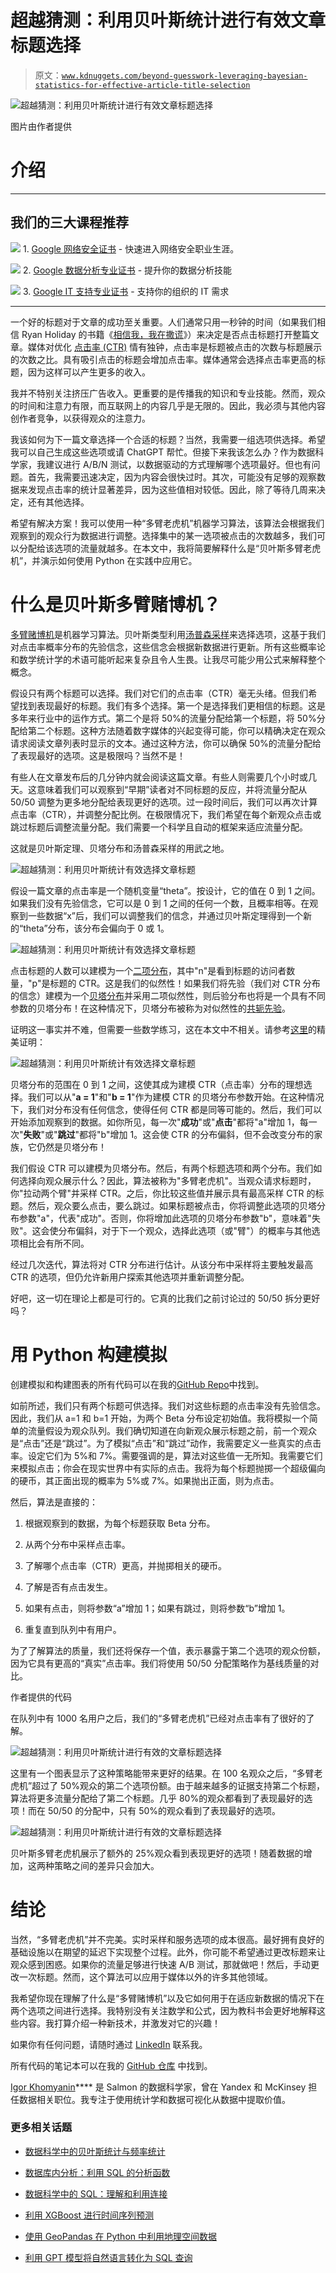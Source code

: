 # 超越猜测：利用贝叶斯统计进行有效文章标题选择

> 原文：[`www.kdnuggets.com/beyond-guesswork-leveraging-bayesian-statistics-for-effective-article-title-selection`](https://www.kdnuggets.com/beyond-guesswork-leveraging-bayesian-statistics-for-effective-article-title-selection)

![超越猜测：利用贝叶斯统计进行有效文章标题选择](img/5209ec4975d252aa4bbfee61879367e3.png)

图片由作者提供

# 介绍

* * *

## 我们的三大课程推荐

![](img/0244c01ba9267c002ef39d4907e0b8fb.png) 1\. [Google 网络安全证书](https://www.kdnuggets.com/google-cybersecurity) - 快速进入网络安全职业生涯。

![](img/e225c49c3c91745821c8c0368bf04711.png) 2\. [Google 数据分析专业证书](https://www.kdnuggets.com/google-data-analytics) - 提升你的数据分析技能

![](img/0244c01ba9267c002ef39d4907e0b8fb.png) 3\. [Google IT 支持专业证书](https://www.kdnuggets.com/google-itsupport) - 支持你的组织的 IT 需求

* * *

一个好的标题对于文章的成功至关重要。人们通常只用一秒钟的时间（如果我们相信 Ryan Holiday 的书籍《[相信我，我在撒谎](https://en.wikipedia.org/wiki/Trust_Me,_I%27m_Lying)》）来决定是否点击标题打开整篇文章。媒体对优化 [点击率 (CTR)](https://support.google.com/google-ads/answer/2615875) 情有独钟，点击率是标题被点击的次数与标题展示的次数之比。具有吸引点击的标题会增加点击率。媒体通常会选择点击率更高的标题，因为这样可以产生更多的收入。

我并不特别关注挤压广告收入。更重要的是传播我的知识和专业技能。然而，观众的时间和注意力有限，而互联网上的内容几乎是无限的。因此，我必须与其他内容创作者竞争，以获得观众的注意力。

我该如何为下一篇文章选择一个合适的标题？当然，我需要一组选项供选择。希望我可以自己生成这些选项或请 ChatGPT 帮忙。但接下来我该怎么办？作为数据科学家，我建议进行 A/B/N 测试，以数据驱动的方式理解哪个选项最好。但也有问题。首先，我需要迅速决定，因为内容会很快过时。其次，可能没有足够的观察数据来发现点击率的统计显著差异，因为这些值相对较低。因此，除了等待几周来决定，还有其他选择。

希望有解决方案！我可以使用一种“多臂老虎机”机器学习算法，该算法会根据我们观察到的观众行为数据进行调整。选择集中的某一选项被点击的次数越多，我们可以分配给该选项的流量就越多。在本文中，我将简要解释什么是“贝叶斯多臂老虎机”，并演示如何使用 Python 在实践中应用它。

# 什么是贝叶斯多臂赌博机？

[多臂赌博机](https://en.wikipedia.org/wiki/Multi-armed_bandit)是机器学习算法。贝叶斯类型利用[汤普森采样](https://en.wikipedia.org/wiki/Thompson_sampling)来选择选项，这基于我们对点击率概率分布的先验信念，这些信念会根据新数据进行更新。所有这些概率论和数学统计学的术语可能听起来复杂且令人生畏。让我尽可能少用公式来解释整个概念。

假设只有两个标题可以选择。我们对它们的点击率（CTR）毫无头绪。但我们希望找到表现最好的标题。我们有多个选择。第一个是选择我们更相信的标题。这是多年来行业中的运作方式。第二个是将 50%的流量分配给第一个标题，将 50%分配给第二个标题。这种方法随着数字媒体的兴起变得可能，你可以精确决定在观众请求阅读文章列表时显示的文本。通过这种方法，你可以确保 50%的流量分配给了表现最好的选项。这是极限吗？当然不是！

有些人在文章发布后的几分钟内就会阅读这篇文章。有些人则需要几个小时或几天。这意味着我们可以观察到“早期”读者对不同标题的反应，并将流量分配从 50/50 调整为更多地分配给表现更好的选项。过一段时间后，我们可以再次计算点击率（CTR），并调整分配比例。在极限情况下，我们希望在每个新观众点击或跳过标题后调整流量分配。我们需要一个科学且自动的框架来适应流量分配。

这就是贝叶斯定理、贝塔分布和汤普森采样的用武之地。

![超越猜测：利用贝叶斯统计有效选择文章标题](img/becfca1c57745153a65818de5ab6398b.png)

假设一篇文章的点击率是一个随机变量“theta”。按设计，它的值在 0 到 1 之间。如果我们没有先验信念，它可以是 0 到 1 之间的任何一个数，且概率相等。在观察到一些数据“x”后，我们可以调整我们的信念，并通过贝叶斯定理得到一个新的“theta”分布，该分布会偏向于 0 或 1。

![超越猜测：利用贝叶斯统计有效选择文章标题](img/ca44832427e3e5e6949fdc28e49093e5.png)

点击标题的人数可以建模为一个[二项分布](https://en.wikipedia.org/wiki/Binomial_distribution)，其中"n"是看到标题的访问者数量，"p"是标题的 CTR。这是我们的似然性！如果我们将先验（我们对 CTR 分布的信念）建模为一个[贝塔分布](https://en.wikipedia.org/wiki/Beta_distribution)并采用二项似然性，则后验分布也将是一个具有不同参数的贝塔分布！在这种情况下，贝塔分布被称为对似然性的[共轭先验](https://en.wikipedia.org/wiki/Conjugate_prior)。

证明这一事实并不难，但需要一些数学练习，这在本文中不相关。请参考[这里](https://en.wikipedia.org/wiki/Conjugate_prior#Example)的精美证明：

![超越猜测：利用贝叶斯统计有效选择文章标题](img/a7d8bb1a7aff967294356d869202cbd9.png)

贝塔分布的范围在 0 到 1 之间，这使其成为建模 CTR（点击率）分布的理想选择。我们可以从"**a = 1**"和"**b = 1**"作为建模 CTR 的贝塔分布参数开始。在这种情况下，我们对分布没有任何信念，使得任何 CTR 都是同等可能的。然后，我们可以开始添加观察到的数据。如你所见，每一次"**成功**"或"**点击**"都将"a"增加 1，每一次"**失败**"或"**跳过**"都将"b"增加 1。这会使 CTR 的分布偏斜，但不会改变分布的家族，它仍然是贝塔分布！

我们假设 CTR 可以建模为贝塔分布。然后，有两个标题选项和两个分布。我们如何选择向观众展示什么？因此，算法被称为"多臂老虎机"。当观众请求标题时，你"拉动两个臂"并采样 CTR。之后，你比较这些值并展示具有最高采样 CTR 的标题。然后，观众要么点击，要么跳过。如果标题被点击，你将调整此选项的贝塔分布参数"a"，代表"成功"。否则，你将增加此选项的贝塔分布参数"b"，意味着"失败"。这会使分布偏斜，对于下一个观众，选择此选项（或"臂"）的概率与其他选项相比会有所不同。

经过几次迭代，算法将对 CTR 分布进行估计。从该分布中采样将主要触发最高 CTR 的选项，但仍允许新用户探索其他选项并重新调整分配。

好吧，这一切在理论上都是可行的。它真的比我们之前讨论过的 50/50 拆分更好吗？

# 用 Python 构建模拟

创建模拟和构建图表的所有代码可以在我的[GitHub Repo](https://github.com/IgorKhomyanin/blog/blob/main/multiarmed-bandits-for-media/multiarmed-bandits-for-media.ipynb)中找到。

如前所述，我们只有两个标题可供选择。我们对这些标题的点击率没有先验信念。因此，我们从 a=1 和 b=1 开始，为两个 Beta 分布设定初始值。我将模拟一个简单的流量假设为观众队列。我们确切知道在向新观众展示标题之前，前一个观众是“点击”还是“跳过”。为了模拟“点击”和“跳过”动作，我需要定义一些真实的点击率。设定它们为 5%和 7%。需要强调的是，算法对这些值一无所知。我需要它们来模拟点击；你会在现实世界中有实际的点击。我将为每个标题抛掷一个超级偏向的硬币，其正面出现的概率为 5%或 7%。如果抛出正面，则为点击。

然后，算法是直接的：

1.  根据观察到的数据，为每个标题获取 Beta 分布。

1.  从两个分布中采样点击率。

1.  了解哪个点击率（CTR）更高，并抛掷相关的硬币。

1.  了解是否有点击发生。

1.  如果有点击，则将参数“a”增加 1；如果有跳过，则将参数“b”增加 1。

1.  重复直到队列中有用户。

为了了解算法的质量，我们还将保存一个值，表示暴露于第二个选项的观众份额，因为它具有更高的“真实”点击率。我们将使用 50/50 分配策略作为基线质量的对比。

作者提供的代码

在队列中有 1000 名用户之后，我们的“多臂老虎机”已经对点击率有了很好的了解。

![超越猜测：利用贝叶斯统计进行有效的文章标题选择](img/58a1f90577ef9e9f09d7ae27e226e523.png)

这里有一个图表显示了这种策略能带来更好的结果。在 100 名观众之后，“多臂老虎机”超过了 50%观众的第二个选项份额。由于越来越多的证据支持第二个标题，算法将更多流量分配给了第二个标题。几乎 80%的观众都看到了表现最好的选项！而在 50/50 的分配中，只有 50%的观众看到了表现最好的选项。

![超越猜测：利用贝叶斯统计进行有效的文章标题选择](img/d80b82a28a658edc8f8aa969ff85e031.png)

贝叶斯多臂老虎机展示了额外的 25%观众看到表现更好的选项！随着数据的增加，这两种策略之间的差异只会加大。

# 结论

当然，“多臂老虎机”并不完美。实时采样和服务选项的成本很高。最好拥有良好的基础设施以在期望的延迟下实现整个过程。此外，你可能不希望通过更改标题来让观众感到困惑。如果你的流量足够进行快速 A/B 测试，那就做吧！然后，手动更改一次标题。然而，这个算法可以应用于媒体以外的许多其他领域。

我希望你现在理解了什么是“多臂赌博机”以及它如何用于在适应新数据的情况下在两个选项之间进行选择。我特别没有关注数学和公式，因为教科书会更好地解释这些内容。我打算介绍一种新技术，并激发对它的兴趣！

如果你有任何问题，请随时通过 [LinkedIn](https://www.linkedin.com/in/igorkhomyanin/) 联系我。

所有代码的笔记本可以在我的 [GitHub 仓库](https://github.com/IgorKhomyanin/blog/blob/main/multiarmed-bandits-for-media/multiarmed-bandits-for-media.ipynb) 中找到。

**[](https://www.linkedin.com/in/igorkhomyanin/)**[Igor Khomyanin](https://www.linkedin.com/in/igorkhomyanin/)**** 是 Salmon 的数据科学家，曾在 Yandex 和 McKinsey 担任数据相关职位。我专注于使用统计学和数据可视化从数据中提取价值。

### 更多相关话题

+   [数据科学中的贝叶斯统计与频率统计](https://www.kdnuggets.com/2023/05/bayesian-frequentist-statistics-data-science.html)

+   [数据库内分析：利用 SQL 的分析函数](https://www.kdnuggets.com/2023/07/indatabase-analytics-leveraging-sql-analytic-functions.html)

+   [数据科学中的 SQL：理解和利用连接](https://www.kdnuggets.com/2023/08/sql-data-science-understanding-leveraging-joins.html)

+   [利用 XGBoost 进行时间序列预测](https://www.kdnuggets.com/2023/08/leveraging-xgboost-timeseries-forecasting.html)

+   [使用 GeoPandas 在 Python 中利用地理空间数据](https://www.kdnuggets.com/leveraging-geospatial-data-in-python-with-geopandas)

+   [利用 GPT 模型将自然语言转化为 SQL 查询](https://www.kdnuggets.com/leveraging-gpt-models-to-transform-natural-language-to-sql-queries)
